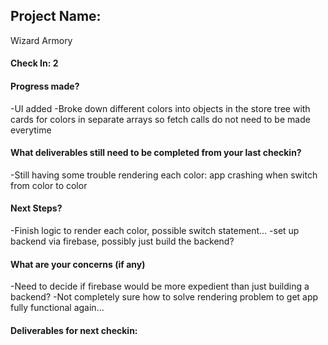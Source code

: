 ## Project Name:
Wizard Armory
#### Check In: 2

#### Progress made?
-UI added
-Broke down different colors into objects in the store tree with cards for colors in separate arrays so fetch calls do not need to be made everytime

#### What deliverables still need to be completed from your last checkin?
-Still having some trouble rendering each color: app crashing when switch from color to color
#### Next Steps?
-Finish logic to render each color, possible switch statement...
-set up backend via firebase, possibly just build the backend?
#### What are your concerns (if any)
-Need to decide if firebase would be more expedient than just building a backend?
-Not completely sure how to solve rendering problem to get app fully functional again...
#### Deliverables for next checkin:
